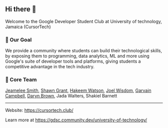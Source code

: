 ## Hi there 👋
Welcome to the Google Developer Student Club at University of technology, Jamaica (CursorTech)

### 🚀 Our Goal
We provide a community where students can build their technological skills, by exposing them to programming,
data analytics, ML and more using Google's suite of developer tools and platforms, giving students a competitive advantage in the tech industry. 

### 🤖 Core Team
[Jeamelee Smith](https://github.com/Jeamelee), [Shawn Grant](https://github.com/shawn-grant), [Hakeem Watson](https://github.com/DJanEver), [Joel Wisdom](https://github.com/theSparro), [Garvain Campbell](https://github.com/GarvainCampbell), [Daryn Brown](https://github.com/daryn-brown), Jada Walters, Shakiel Barnett

---
Website: https://cursortech.club/

Learn more at https://gdsc.community.dev/university-of-technology/
